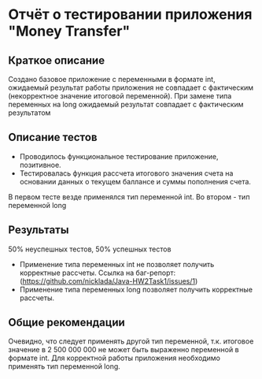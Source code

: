 # Отчёт о тестировании приложения "Money Transfer"
## Краткое описание

Создано базовое приложение с переменными в формате int, ожидаемый результат работы приложения не совпадает с фактическим (некорректное значение итоговой переменной).
При замене типа переменных на long ожидаемый результат совпадает с фактическим результатом

## Описание тестов
+ Проводилось функциональное тестирование приложение, позитивное.
+ Тестировалась функция рассчета итогового значения счета на основании данных о текущем баллансе и суммы пополнения счета.

В первом тесте везде применялся тип переменной int.
Во втором - тип переменной long

## Результаты
50% неуспешных тестов, 50% успешных тестов
+ Применение типа переменных int не позволяет получить корректные рассчеты.
Ссылка на баг-репорт: (https://github.com/nicklada/Java-HW2Task1/issues/1) 
+ Применение типа переменных long позволяет получить корректные рассчеты.

## Общие рекомендации
Очевидно, что следует применять другой тип переменной, т.к. итоговое значение в 2 500 000 000 не может быть выраженно переменной в формате int.
Для корректной работы приложения необходимо применять тип переменной long.

